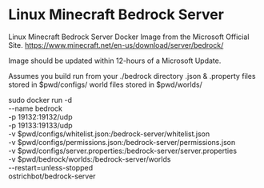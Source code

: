 # Linux Minecraft Bedrock Server
Linux Minecraft Bedrock Server Docker Image from the Microsoft Official Site.
https://www.minecraft.net/en-us/download/server/bedrock/

Image should be updated within 12-hours of a Microsoft Update.

Assumes you build run from your ./bedrock directory
.json & .property files stored in $pwd/configs/
world files stored in $pwd/worlds/

sudo docker run -d \
	--name bedrock \
	-p 19132:19132/udp \
	-p 19133:19133/udp \
	-v $pwd/configs/whitelist.json:/bedrock-server/whitelist.json \
	-v $pwd/configs/permissions.json:/bedrock-server/permissions.json \
	-v $pwd/configs/server.properties:/bedrock-server/server.properties \
	-v $pwd/bedrock/worlds:/bedrock-server/worlds \
	--restart=unless-stopped \
	ostrichbot/bedrock-server
